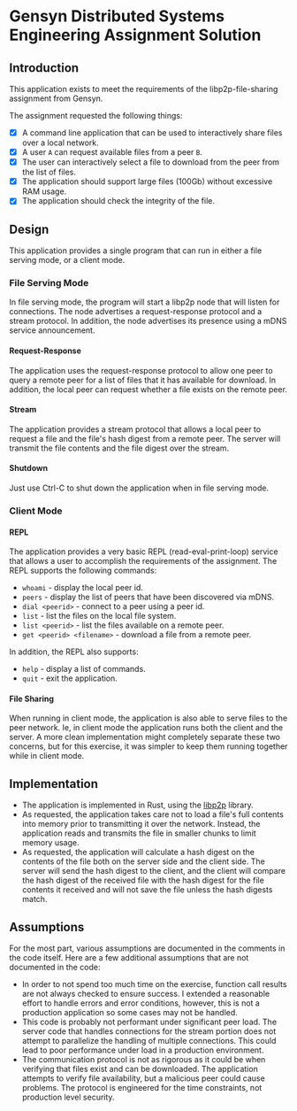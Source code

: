 # Gensyn Distributed Systems Engineering Assignment Solution

## Introduction

This application exists to meet the requirements of the libp2p-file-sharing
assignment from Gensyn.

The assignment requested the following things:

- [x] A command line application that can be used to interactively share files over a local network.
- [x] A user `A` can request available files from a peer `B`.
- [x] The user can interactively select a file to download from the peer from the list of files.
- [x] The application should support large files (100Gb) without excessive RAM usage.
- [x] The application should check the integrity of the file.

## Design

This application provides a single program that can run in either a file serving mode,
or a client mode.

### File Serving Mode

In file serving mode, the program will start a libp2p node that will listen for
connections.  The node advertises a request-response protocol and a stream
protocol. In addition, the node advertises its presence using a mDNS service announcement.

#### Request-Response

The application uses the request-response protocol to allow one peer to
query a remote peer for a list of files that it has available for download. In addition,
the local peer can request whether a file exists on the remote peer.

#### Stream

The application provides a stream protocol that allows a local peer to request a file and the file's
hash digest from a remote peer. The server will transmit the file contents and the file digest over
the stream.

#### Shutdown

Just use Ctrl-C to shut down the application when in file serving mode.

### Client Mode

#### REPL 

The application provides a very basic REPL (read-eval-print-loop) service that allows
a user to accomplish the requirements of the assignment. The REPL supports the following
commands:

- `whoami` - display the local peer id.
- `peers` - display the list of peers that have been discovered via mDNS.
- `dial <peerid>` - connect to a peer using a peer id.
- `list` - list the files on the local file system.
- `list <peerid>` - list the files available on a remote peer.
- `get <peerid> <filename>` - download a file from a remote peer.

In addition, the REPL also supports:

- `help` - display a list of commands.
- `quit` - exit the application.

#### File Sharing

When running in client mode, the application is also able to serve files to the peer
network. Ie, in client mode the application runs both the client and the server.  A more
clean implementation might completely separate these two concerns, but for this exercise,
it was simpler to keep them running together while in client mode.

## Implementation

- The application is implemented in Rust, using the [libp2p](https://libp2p.io/) library.
- As requested, the application takes care not to load a file's full contents into memory prior to
transmitting it over the network. Instead, the application reads and transmits the file in smaller
chunks to limit memory usage.
- As requested, the application will calculate a hash digest on the contents of the file both on
the server side and the client side. The server will send the hash digest to the client, and
the client will compare the hash digest of the received file with the hash digest for the file contents
it received and will not save the file unless the hash digests match.

## Assumptions

For the most part, various assumptions are documented in the comments in the code itself. Here are
a few additional assumptions that are not documented in the code:

- In order to not spend too much time on the exercise, function call results are not always checked
to ensure success. I extended a reasonable effort to handle errors and error conditions, however, this
is not a production application so some cases may not be handled.
- This code is probably not performant under significant peer load. The server code that handles connections
for the stream portion does not attempt to parallelize the handling of multiple connections.  This could lead
to poor performance under load in a production environment.
- The communication protocol is not as rigorous as it could be when verifying that files exist and
can be downloaded.  The application attempts to verify file availability, but a malicious peer could cause problems.
The protocol is engineered for the time constraints, not production level security.